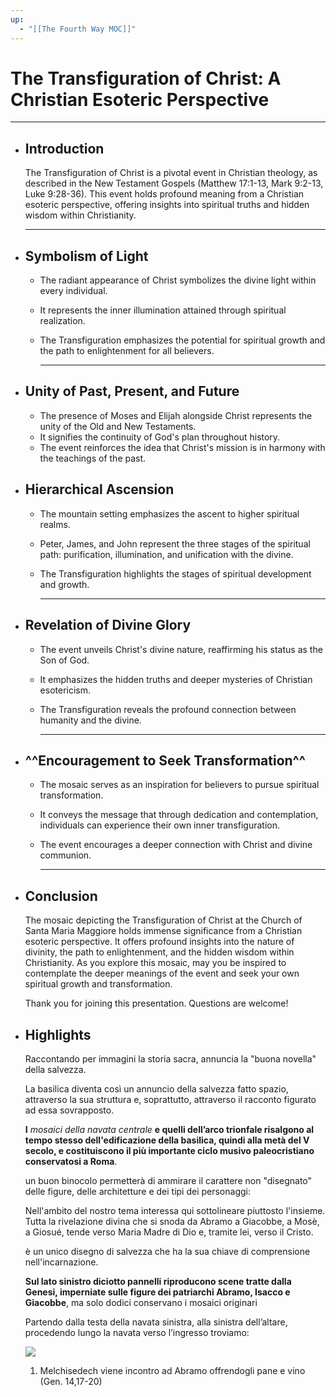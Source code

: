 ```yaml
---
up:
  - "[[The Fourth Way MOC]]"
---
```


# The Transfiguration of Christ: A Christian Esoteric Perspective

---
- ## Introduction
  
  The Transfiguration of Christ is a pivotal event in Christian theology, as described in the New Testament Gospels (Matthew 17:1-13, Mark 9:2-13, Luke 9:28-36). This event holds profound meaning from a Christian esoteric perspective, offering insights into spiritual truths and hidden wisdom within Christianity.
  
  ---
- ## Symbolism of Light
	- The radiant appearance of Christ symbolizes the divine light within every individual.
	- It represents the inner illumination attained through spiritual realization.
	- The Transfiguration emphasizes the potential for spiritual growth and the path to enlightenment for all believers.
	  
	  ---
- ## Unity of Past, Present, and Future
	- The presence of Moses and Elijah alongside Christ represents the unity of the Old and New Testaments.
	- It signifies the continuity of God's plan throughout history.
	- The event reinforces the idea that Christ's mission is in harmony with the teachings of the past.
- ## Hierarchical Ascension
	- The mountain setting emphasizes the ascent to higher spiritual realms.
	- Peter, James, and John represent the three stages of the spiritual path: purification, illumination, and unification with the divine.
	- The Transfiguration highlights the stages of spiritual development and growth.
	  
	  ---
- ## Revelation of Divine Glory
	- The event unveils Christ's divine nature, reaffirming his status as the Son of God.
	- It emphasizes the hidden truths and deeper mysteries of Christian esotericism.
	- The Transfiguration reveals the profound connection between humanity and the divine.
	  
	  ---
- ## ^^Encouragement to Seek Transformation^^
	- The mosaic serves as an inspiration for believers to pursue spiritual transformation.
	- It conveys the message that through dedication and contemplation, individuals can experience their own inner transfiguration.
	- The event encourages a deeper connection with Christ and divine communion.
	  
	  ---
- ## Conclusion
  
  The mosaic depicting the Transfiguration of Christ at the Church of Santa Maria Maggiore holds immense significance from a Christian esoteric perspective. It offers profound insights into the nature of divinity, the path to enlightenment, and the hidden wisdom within Christianity. As you explore this mosaic, may you be inspired to contemplate the deeper meanings of the event and seek your own spiritual growth and transformation.
  
  Thank you for joining this presentation. Questions are welcome!
- ## Highlights
  
  Raccontando per immagini la storia sacra, annuncia la "buona novella" della salvezza.
  
  La basilica diventa così un annuncio della salvezza fatto spazio, attraverso la sua struttura e, soprattutto, attraverso il racconto figurato ad essa sovrapposto.
  
  **I** *mosaici della navata centrale* **e quelli dell’arco trionfale risalgono al tempo stesso dell'edificazione della basilica, quindi alla metà del V secolo, e costituiscono il più importante ciclo musivo paleocristiano conservatosi a Roma**.
  
  un buon binocolo permetterà di ammirare il carattere non "disegnato" delle figure, delle architetture e dei tipi dei personaggi:
  
  Nell'ambito del nostro tema interessa qui sottolineare piuttosto l'insieme. Tutta la rivelazione divina che si snoda da Abramo a Giacobbe, a Mosè, a Giosué, tende verso Maria Madre di Dio e, tramite lei, verso il Cristo.
  
  è un unico disegno di salvezza che ha la sua chiave di comprensione nell'incarnazione.
  
  **Sul lato sinistro diciotto pannelli riproducono scene tratte dalla Genesi, imperniate sulle figure dei patriarchi Abramo, Isacco e Giacobbe**, ma solo dodici conservano i mosaici originari
  
  Partendo dalla testa della navata sinistra, alla sinistra dell’altare, procedendo lungo la navata verso l’ingresso troviamo:
  
  ![](https://www.gliscritti.it/blog/images/2011-12/s.maria_maggiore_i.jpg)
  
  1) Melchisedech viene incontro ad Abramo offrendogli pane e vino (Gen. 14,17-20)